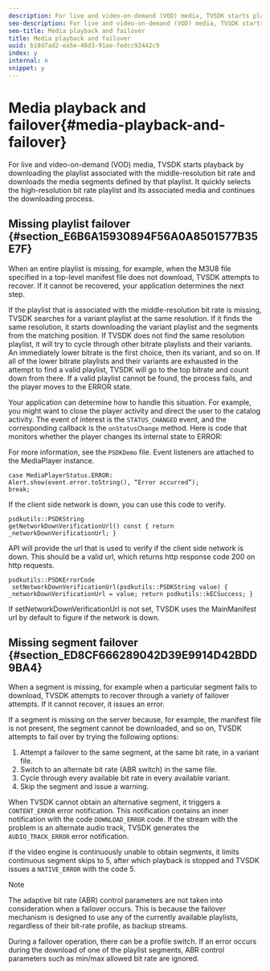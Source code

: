 ```yaml
---
description: For live and video-on-demand (VOD) media, TVSDK starts playback by downloading the playlist associated with the middle-resolution bit rate and downloads the media segments defined by that playlist. It quickly selects the high-resolution bit rate playlist and its associated media and continues the downloading process.
seo-description: For live and video-on-demand (VOD) media, TVSDK starts playback by downloading the playlist associated with the middle-resolution bit rate and downloads the media segments defined by that playlist. It quickly selects the high-resolution bit rate playlist and its associated media and continues the downloading process.
seo-title: Media playback and failover
title: Media playback and failover
uuid: b18d7ad2-ea5e-40d3-91ae-fedcc92442c9
index: y
internal: n
snippet: y
---
```


# Media playback and failover{#media-playback-and-failover}

For live and video-on-demand (VOD) media, TVSDK starts playback by downloading the playlist associated with the middle-resolution bit rate and downloads the media segments defined by that playlist. It quickly selects the high-resolution bit rate playlist and its associated media and continues the downloading process.

## Missing playlist failover {#section_E6B6A15930894F56A0A8501577B35E7F}

When an entire playlist is missing, for example, when the M3U8 file specified in a top-level manifest file does not download, TVSDK attempts to recover. If it cannot be recovered, your application determines the next step.

If the playlist that is associated with the middle-resolution bit rate is missing, TVSDK searches for a variant playlist at the same resolution. If it finds the same resolution, it starts downloading the variant playlist and the segments from the matching position. If TVSDK does not find the same resolution playlist, it will try to cycle through other bitrate playlists and their variants. An immediately lower bitrate is the first choice, then its variant, and so on. If all of the lower bitrate playlists and their variants are exhausted in the attempt to find a valid playlist, TVSDK will go to the top bitrate and count down from there. If a valid playlist cannot be found, the process fails, and the player moves to the ERROR state.

Your application can determine how to handle this situation. For example, you might want to close the player activity and direct the user to the catalog activity. The event of interest is the `STATUS_CHANGED` event, and the corresponding callback is the `onStatusChange` method. Here is code that monitors whether the player changes its internal state to ERROR:

For more information, see the `PSDKDemo` file. Event listeners are attached to the MediaPlayer instance. 

```
case MediaPlayerStatus.ERROR: 
Alert.show(event.error.toString(), “Error occurred”); 
break;
```

If the client side network is down, you can use this code to verify.

```
psdkutils::PSDKString 
getNetworkDownVerificationUrl() const { return 
_networkDownVerificationUrl; }
```

API will provide the url that is used to verify if the client side network is down. This should be a valid url, which returns http response code 200 on http requests.

```
psdkutils::PSDKErrorCode 
 setNetworkDownVerificationUrl(psdkutils::PSDKString value) {  
_networkDownVerificationUrl = value; return psdkutils::kECSuccess; }
```

If setNetworkDownVerificationUrl is not set, TVSDK uses the MainManifest url by default to figure if the network is down.

## Missing segment failover {#section_ED8CF666289042D39E9914D42BDD9BA4}

When a segment is missing, for example when a particular segment fails to download, TVSDK attempts to recover through a variety of failover attempts. If it cannot recover, it issues an error.

If a segment is missing on the server because, for example, the manifest file is not present, the segment cannot be downloaded, and so on, TVSDK attempts to fail over by trying the following options:

1. Attempt a failover to the same segment, at the same bit rate, in a variant file. 
1. Switch to an alternate bit rate (ABR switch) in the same file. 
1. Cycle through every available bit rate in every available variant. 
1. Skip the segment and issue a warning.

When TVSDK cannot obtain an alternative segment, it triggers a `CONTENT_ERROR` error notification. This notification contains an inner notification with the code `DOWNLOAD_ERROR` code. If the stream with the problem is an alternate audio track, TVSDK generates the `AUDIO_TRACK_ERROR` error notification.

If the video engine is continuously unable to obtain segments, it limits continuous segment skips to 5, after which playback is stopped and TVSDK issues a `NATIVE_ERROR` with the code 5.

>[!NOTE]
>
>The adaptive bit rate (ABR) control parameters are not taken into consideration when a failover occurs. This is because the failover mechanism is designed to use any of the currently available playlists, regardless of their bit-rate profile, as backup streams. 
>
>During a failover operation, there can be a profile switch. If an error occurs during the download of one of the playlist segments, ABR control parameters such as min/max allowed bit rate are ignored.

